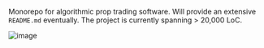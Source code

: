 Monorepo for algorithmic prop trading software. Will provide an extensive `README.md` eventually. The project is currently spanning > 20,000 LoC.

![image](https://github.com/JNeuvonen/backtest-platform/assets/74303261/f5e1700a-bc92-4b31-9fc7-0a51031e6113)

